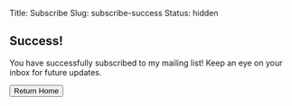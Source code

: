Title: Subscribe
Slug: subscribe-success
Status: hidden

<h2>Success!</h2>

You have successfully subscribed to my mailing list!  Keep an eye on your inbox for future updates.

<form method="get" action="/">
    <button type="submit">Return Home</button>
</form>
